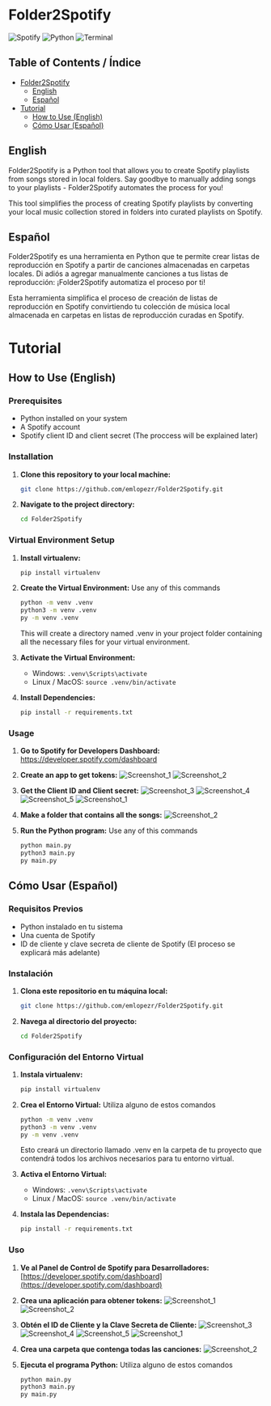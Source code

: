 # Folder2Spotify

![Spotify](https://img.shields.io/badge/Spotify-1ED760?style=for-the-badge&logo=spotify&logoColor=white)
![Python](https://img.shields.io/badge/python-3670A0?style=for-the-badge&logo=python&logoColor=ffdd54)
![ Terminal](https://img.shields.io/badge/Terminal-%234D4D4D.svg?style=for-the-badge&logo=windows-terminal&logoColor=white)

## Table of Contents / Índice

- [Folder2Spotify](#folder2spotify)
    - [English](#english)
    - [Español](#español)
- [Tutorial](#tutorial)
    - [How to Use (English)](#how-to-use-english)
    - [Cómo Usar (Español)](#cómo-usar-español)

## English

Folder2Spotify is a Python tool that allows you to create Spotify playlists from songs stored in local folders. Say goodbye to manually adding songs to your playlists - Folder2Spotify automates the process for you!

This tool simplifies the process of creating Spotify playlists by converting your local music collection stored in folders into curated playlists on Spotify.

## Español

Folder2Spotify es una herramienta en Python que te permite crear listas de reproducción en Spotify a partir de canciones almacenadas en carpetas locales. Di adiós a agregar manualmente canciones a tus listas de reproducción: ¡Folder2Spotify automatiza el proceso por ti!

Esta herramienta simplifica el proceso de creación de listas de reproducción en Spotify convirtiendo tu colección de música local almacenada en carpetas en listas de reproducción curadas en Spotify.

# Tutorial

## How to Use (English)

### Prerequisites

- Python installed on your system
- A Spotify account
- Spotify client ID and client secret (The proccess will be explained later)

### Installation

1. **Clone this repository to your local machine:**
    ```bash
    git clone https://github.com/emlopezr/Folder2Spotify.git
    ```

2. **Navigate to the project directory:**
    ```bash
    cd Folder2Spotify
    ```

### Virtual Environment Setup

1. **Install virtualenv:**
    ```bash
    pip install virtualenv
    ```

2. **Create the Virtual Environment:** Use any of this commands
    ```bash
    python -m venv .venv
    python3 -m venv .venv
    py -m venv .venv
    ```
    This will create a directory named .venv in your project folder containing all the necessary files for your virtual environment.

3. **Activate the Virtual Environment:**
    - Windows: ```.venv\Scripts\activate```
    - Linux / MacOS: ```source .venv/bin/activate```

4. **Install Dependencies:**
    ```bash
    pip install -r requirements.txt
    ```

### Usage

1. **Go to Spotify for Developers Dashboard:** https://developer.spotify.com/dashboard

2. **Create an app to get tokens:**
    ![Screenshot_1](https://github.com/emlopezr/Folder2Spotify/assets/45053254/43dc8ba8-40a9-41bb-80b8-79af9a56c198)
    ![Screenshot_2](https://github.com/emlopezr/Folder2Spotify/assets/45053254/25e71a69-d104-450f-9aee-e6837c4a9d9f)

3. **Get the Client ID and Client secret:**
    ![Screenshot_3](https://github.com/emlopezr/Folder2Spotify/assets/45053254/b3b6a3a5-c0b7-48e7-8e80-81ab5261ba24)
    ![Screenshot_4](https://github.com/emlopezr/Folder2Spotify/assets/45053254/1118f84e-a7ed-4852-a80b-d1bf32c9277b)
    ![Screenshot_5](https://github.com/emlopezr/Folder2Spotify/assets/45053254/4df9c146-a8f5-47dd-b6c4-3c83c82482b4)
    ![Screenshot_1](https://github.com/emlopezr/Folder2Spotify/assets/45053254/33420ffc-8730-45ae-b341-bd840be3f0a9)


4. **Make a folder that contains all the songs:**
    ![Screenshot_2](https://github.com/emlopezr/Folder2Spotify/assets/45053254/0cc0896d-f5c3-4a77-9793-f3510d723f04)


5. **Run the Python program:** Use any of this commands
    ```bash
    python main.py
    python3 main.py
    py main.py
    ```

## Cómo Usar (Español)

### Requisitos Previos

- Python instalado en tu sistema
- Una cuenta de Spotify
- ID de cliente y clave secreta de cliente de Spotify (El proceso se explicará más adelante)

### Instalación

1. **Clona este repositorio en tu máquina local:**
    ```bash
    git clone https://github.com/emlopezr/Folder2Spotify.git
    ```

2. **Navega al directorio del proyecto:**
    ```bash
    cd Folder2Spotify
    ```

### Configuración del Entorno Virtual

1. **Instala virtualenv:**
    ```bash
    pip install virtualenv
    ```

2. **Crea el Entorno Virtual:** Utiliza alguno de estos comandos
    ```bash
    python -m venv .venv
    python3 -m venv .venv
    py -m venv .venv
    ```
    Esto creará un directorio llamado .venv en la carpeta de tu proyecto que contendrá todos los archivos necesarios para tu entorno virtual.

3. **Activa el Entorno Virtual:**
    - Windows: ```.venv\Scripts\activate```
    - Linux / MacOS: ```source .venv/bin/activate```

4. **Instala las Dependencias:**
    ```bash
    pip install -r requirements.txt
    ```

### Uso

1. **Ve al Panel de Control de Spotify para Desarrolladores:** [https://developer.spotify.com/dashboard](https://developer.spotify.com/dashboard)

2. **Crea una aplicación para obtener tokens:**
    ![Screenshot_1](https://github.com/emlopezr/Folder2Spotify/assets/45053254/43dc8ba8-40a9-41bb-80b8-79af9a56c198)
    ![Screenshot_2](https://github.com/emlopezr/Folder2Spotify/assets/45053254/25e71a69-d104-450f-9aee-e6837c4a9d9f)

3. **Obtén el ID de Cliente y la Clave Secreta de Cliente:**
    ![Screenshot_3](https://github.com/emlopezr/Folder2Spotify/assets/45053254/b3b6a3a5-c0b7-48e7-8e80-81ab5261ba24)
    ![Screenshot_4](https://github.com/emlopezr/Folder2Spotify/assets/45053254/1118f84e-a7ed-4852-a80b-d1bf32c9277b)
    ![Screenshot_5](https://github.com/emlopezr/Folder2Spotify/assets/45053254/4df9c146-a8f5-47dd-b6c4-3c83c82482b4)
    ![Screenshot_1](https://github.com/emlopezr/Folder2Spotify/assets/45053254/33420ffc-8730-45ae-b341-bd840be3f0a9)

4. **Crea una carpeta que contenga todas las canciones:**
    ![Screenshot_2](https://github.com/emlopezr/Folder2Spotify/assets/45053254/0cc0896d-f5c3-4a77-9793-f3510d723f04)

5. **Ejecuta el programa Python:** Utiliza alguno de estos comandos
    ```bash
    python main.py
    python3 main.py
    py main.py
    ```
